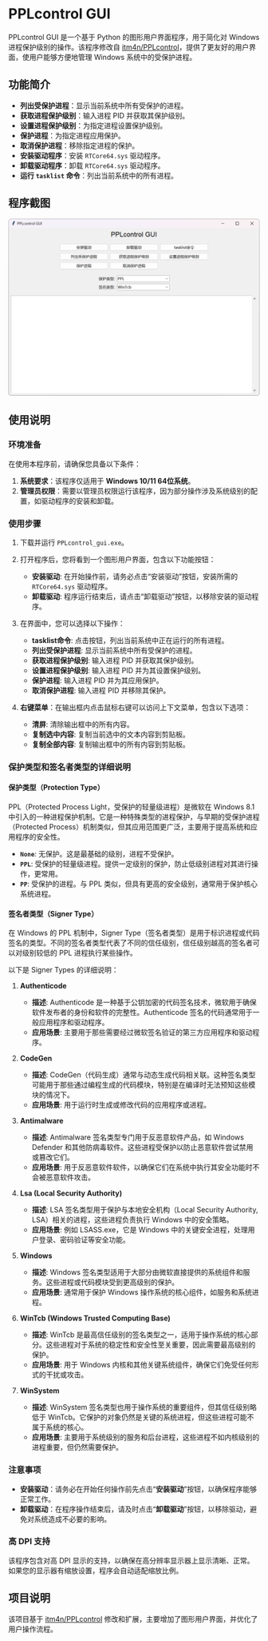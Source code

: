 # PPLcontrol GUI

PPLcontrol GUI 是一个基于 Python 的图形用户界面程序，用于简化对 Windows 进程保护级别的操作。该程序修改自 [itm4n/PPLcontrol](https://github.com/itm4n/PPLcontrol)，提供了更友好的用户界面，使用户能够方便地管理 Windows 系统中的受保护进程。

## 功能简介

- **列出受保护进程**：显示当前系统中所有受保护的进程。
- **获取进程保护级别**：输入进程 PID 并获取其保护级别。
- **设置进程保护级别**：为指定进程设置保护级别。
- **保护进程**：为指定进程应用保护。
- **取消保护进程**：移除指定进程的保护。
- **安装驱动程序**：安装 `RTCore64.sys` 驱动程序。
- **卸载驱动程序**：卸载 `RTCore64.sys` 驱动程序。
- **运行 `tasklist` 命令**：列出当前系统中的所有进程。



## 程序截图

<img src="./PixPin_2024-08-14_20-22-03.png" alt="PixPin_2024-08-14_20-22-03" style="zoom: 70%;" />

## 使用说明

### 环境准备

在使用本程序前，请确保您具备以下条件：

1. **系统要求**：该程序仅适用于 **Windows 10/11 64位系统**。
2. **管理员权限**：需要以管理员权限运行该程序，因为部分操作涉及系统级别的配置，如驱动程序的安装和卸载。

### 使用步骤

1. 下载并运行 `PPLcontrol_gui.exe`。

2. 打开程序后，您将看到一个图形用户界面，包含以下功能按钮：

    - **安装驱动**: 在开始操作前，请务必点击“安装驱动”按钮，安装所需的 `RTCore64.sys` 驱动程序。
    - **卸载驱动**: 程序运行结束后，请点击“卸载驱动”按钮，以移除安装的驱动程序。

3. 在界面中，您可以选择以下操作：

    - **tasklist命令**: 点击按钮，列出当前系统中正在运行的所有进程。
    - **列出受保护进程**: 显示当前系统中所有受保护的进程。
    - **获取进程保护级别**: 输入进程 PID 并获取其保护级别。
    - **设置进程保护级别**: 输入进程 PID 并为其设置保护级别。
    - **保护进程**: 输入进程 PID 并为其应用保护。
    - **取消保护进程**: 输入进程 PID 并移除其保护。

4. **右键菜单**：在输出框内点击鼠标右键可以访问上下文菜单，包含以下选项：
    - **清屏**: 清除输出框中的所有内容。
    - **复制选中内容**: 复制当前选中的文本内容到剪贴板。
    - **复制全部内容**: 复制输出框中的所有内容到剪贴板。

### 保护类型和签名者类型的详细说明

#### 保护类型（Protection Type）

PPL（Protected Process Light，受保护的轻量级进程）是微软在 Windows 8.1 中引入的一种进程保护机制。它是一种特殊类型的进程保护，与早期的受保护进程（Protected Process）机制类似，但其应用范围更广泛，主要用于提高系统和应用程序的安全性。

- **`None`**: 无保护。这是最基础的级别，进程不受保护。
- **`PPL`**: 受保护的轻量级进程。提供一定级别的保护，防止低级别进程对其进行操作，更常用。
- **`PP`**: 受保护的进程。与 PPL 类似，但具有更高的安全级别，通常用于保护核心系统进程。

#### 签名者类型（Signer Type）

在 Windows 的 PPL 机制中，Signer Type（签名者类型）是用于标识进程或代码签名的类型。不同的签名者类型代表了不同的信任级别，信任级别越高的签名者可以对级别较低的 PPL 进程执行某些操作。

以下是 Signer Types 的详细说明：

1. **Authenticode**
   - **描述**: Authenticode 是一种基于公钥加密的代码签名技术，微软用于确保软件发布者的身份和软件的完整性。Authenticode 签名的代码通常用于一般应用程序和驱动程序。
   - **应用场景**: 主要用于那些需要经过微软签名验证的第三方应用程序和驱动程序。

2. **CodeGen**
   - **描述**: CodeGen（代码生成）通常与动态生成代码相关联。这种签名类型可能用于那些通过编程生成的代码模块，特别是在编译时无法预知这些模块的情况下。
   - **应用场景**: 用于运行时生成或修改代码的应用程序或进程。

3. **Antimalware**
   - **描述**: Antimalware 签名类型专门用于反恶意软件产品，如 Windows Defender 和其他防病毒软件。这些进程受保护以防止恶意软件尝试禁用或篡改它们。
   - **应用场景**: 用于反恶意软件软件，以确保它们在系统中执行其安全功能时不会被恶意软件攻击。

4. **Lsa (Local Security Authority)**
   - **描述**: LSA 签名类型用于保护与本地安全机构（Local Security Authority, LSA）相关的进程，这些进程负责执行 Windows 中的安全策略。
   - **应用场景**: 例如 LSASS.exe，它是 Windows 中的关键安全进程，处理用户登录、密码验证等安全功能。

5. **Windows**
   - **描述**: Windows 签名类型适用于大部分由微软直接提供的系统组件和服务。这些进程或代码模块受到更高级别的保护。
   - **应用场景**: 通常用于保护 Windows 操作系统的核心组件，如服务和系统进程。

6. **WinTcb (Windows Trusted Computing Base)**
   - **描述**: WinTcb 是最高信任级别的签名类型之一，适用于操作系统的核心部分。这些进程对于系统的稳定性和安全性至关重要，因此需要最高级别的保护。
   - **应用场景**: 用于 Windows 内核和其他关键系统组件，确保它们免受任何形式的干扰或攻击。

7. **WinSystem**
   - **描述**: WinSystem 签名类型也用于操作系统的重要组件，但其信任级别略低于 WinTcb。它保护的对象仍然是关键的系统进程，但这些进程可能不属于系统的核心。
   - **应用场景**: 主要用于系统级别的服务和后台进程，这些进程不如内核级别的进程重要，但仍然需要保护。

### 注意事项

- **安装驱动**：请务必在开始任何操作前先点击“**安装驱动**”按钮，以确保程序能够正常工作。
- **卸载驱动**：在程序操作结束后，请及时点击“**卸载驱动**”按钮，以移除驱动，避免对系统造成不必要的影响。

### 高 DPI 支持

该程序包含对高 DPI 显示的支持，以确保在高分辨率显示器上显示清晰、正常。如果您的显示器有缩放设置，程序会自动适配缩放比例。

## 项目说明

该项目基于 [itm4n/PPLcontrol](https://github.com/itm4n/PPLcontrol) 修改和扩展，主要增加了图形用户界面，并优化了用户操作流程。
